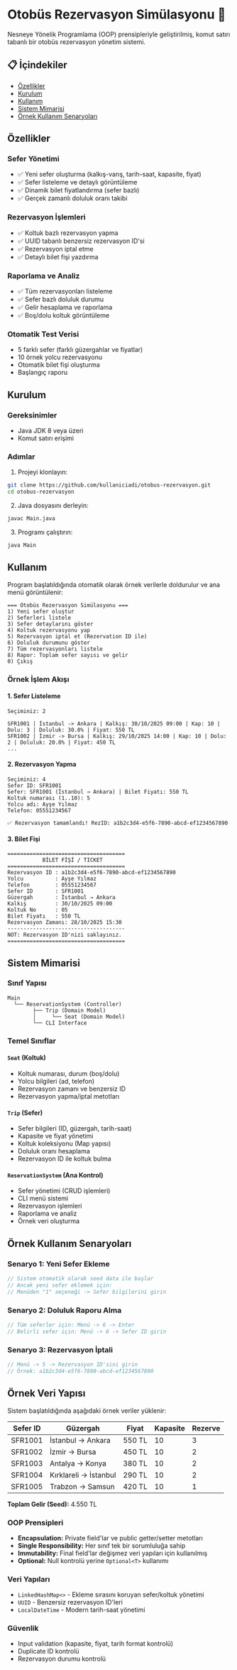 # Otobüs Rezervasyon Simülasyonu 🚌

Nesneye Yönelik Programlama (OOP) prensipleriyle geliştirilmiş, komut satırı tabanlı bir otobüs rezervasyon yönetim sistemi.

## 📋 İçindekiler

- [Özellikler](#özellikler)
- [Kurulum](#kurulum)
- [Kullanım](#kullanım)
- [Sistem Mimarisi](#sistem-mimarisi)
- [Örnek Kullanım Senaryoları](#örnek-kullanım-senaryoları)

## Özellikler

### Sefer Yönetimi
- ✅ Yeni sefer oluşturma (kalkış-varış, tarih-saat, kapasite, fiyat)
- ✅ Sefer listeleme ve detaylı görüntüleme
- ✅ Dinamik bilet fiyatlandırma (sefer bazlı)
- ✅ Gerçek zamanlı doluluk oranı takibi

### Rezervasyon İşlemleri
- ✅ Koltuk bazlı rezervasyon yapma
- ✅ UUID tabanlı benzersiz rezervasyon ID'si
- ✅ Rezervasyon iptal etme
- ✅ Detaylı bilet fişi yazdırma

### Raporlama ve Analiz
- ✅ Tüm rezervasyonları listeleme
- ✅ Sefer bazlı doluluk durumu
- ✅ Gelir hesaplama ve raporlama
- ✅ Boş/dolu koltuk görüntüleme

### Otomatik Test Verisi
- 5 farklı sefer (farklı güzergahlar ve fiyatlar)
- 10 örnek yolcu rezervasyonu
- Otomatik bilet fişi oluşturma
- Başlangıç raporu

## Kurulum

### Gereksinimler

- Java JDK 8 veya üzeri
- Komut satırı erişimi

### Adımlar

1. Projeyi klonlayın:

```bash
git clone https://github.com/kullaniciadi/otobus-rezervasyon.git
cd otobus-rezervasyon
```

2. Java dosyasını derleyin:

```bash
javac Main.java
```

3. Programı çalıştırın:

```bash
java Main
```

## Kullanım

Program başlatıldığında otomatik olarak örnek verilerle doldurulur ve ana menü görüntülenir:

```
=== Otobüs Rezervasyon Simülasyonu ===
1) Yeni sefer oluştur
2) Seferleri listele
3) Sefer detaylarını göster
4) Koltuk rezervasyonu yap
5) Rezervasyon iptal et (Rezervation ID ile)
6) Doluluk durumunu göster
7) Tüm rezervasyonları listele
8) Rapor: Toplam sefer sayısı ve gelir
0) Çıkış
```

### Örnek İşlem Akışı

#### 1. Sefer Listeleme

```
Seçiminiz: 2

SFR1001 | İstanbul -> Ankara | Kalkış: 30/10/2025 09:00 | Kap: 10 | Dolu: 3 | Doluluk: 30.0% | Fiyat: 550 TL
SFR1002 | İzmir -> Bursa | Kalkış: 29/10/2025 14:00 | Kap: 10 | Dolu: 2 | Doluluk: 20.0% | Fiyat: 450 TL
...
```

#### 2. Rezervasyon Yapma

```
Seçiminiz: 4
Sefer ID: SFR1001
Sefer: SFR1001 (İstanbul → Ankara) | Bilet Fiyatı: 550 TL
Koltuk numarası (1..10): 5
Yolcu adı: Ayşe Yılmaz
Telefon: 05551234567

✅ Rezervasyon tamamlandı! RezID: a1b2c3d4-e5f6-7890-abcd-ef1234567890
```

#### 3. Bilet Fişi

```
=====================================
           BİLET FİŞİ / TICKET       
=====================================
Rezervasyon ID : a1b2c3d4-e5f6-7890-abcd-ef1234567890
Yolcu          : Ayşe Yılmaz
Telefon        : 05551234567
Sefer ID       : SFR1001
Güzergah       : İstanbul → Ankara
Kalkış         : 30/10/2025 09:00
Koltuk No      : 05
Bilet Fiyatı   : 550 TL
Rezervasyon Zamanı: 28/10/2025 15:30
-------------------------------------
NOT: Rezervasyon ID'nizi saklayınız.
=====================================
```

## Sistem Mimarisi

### Sınıf Yapısı

```
Main
  └── ReservationSystem (Controller)
        ├── Trip (Domain Model)
        │     └── Seat (Domain Model)
        └── CLI Interface
```

### Temel Sınıflar

#### `Seat` (Koltuk)

- Koltuk numarası, durum (boş/dolu)
- Yolcu bilgileri (ad, telefon)
- Rezervasyon zamanı ve benzersiz ID
- Rezervasyon yapma/iptal metotları

#### `Trip` (Sefer)

- Sefer bilgileri (ID, güzergah, tarih-saat)
- Kapasite ve fiyat yönetimi
- Koltuk koleksiyonu (Map yapısı)
- Doluluk oranı hesaplama
- Rezervasyon ID ile koltuk bulma

#### `ReservationSystem` (Ana Kontrol)

- Sefer yönetimi (CRUD işlemleri)
- CLI menü sistemi
- Rezervasyon işlemleri
- Raporlama ve analiz
- Örnek veri oluşturma

## Örnek Kullanım Senaryoları

### Senaryo 1: Yeni Sefer Ekleme

```java
// Sistem otomatik olarak seed data ile başlar
// Ancak yeni sefer eklemek için:
// Menüden "1" seçeneği -> Sefer bilgilerini girin
```

### Senaryo 2: Doluluk Raporu Alma

```java
// Tüm seferler için: Menü -> 6 -> Enter
// Belirli sefer için: Menü -> 6 -> Sefer ID girin
```

### Senaryo 3: Rezervasyon İptali

```java
// Menü -> 5 -> Rezervasyon ID'sini girin
// Örnek: a1b2c3d4-e5f6-7890-abcd-ef1234567890
```

## Örnek Veri Yapısı

Sistem başlatıldığında aşağıdaki örnek veriler yüklenir:

| Sefer ID | Güzergah | Fiyat | Kapasite | Rezerve |
|----------|----------|-------|----------|---------|
| SFR1001 | İstanbul → Ankara | 550 TL | 10 | 3 |
| SFR1002 | İzmir → Bursa | 450 TL | 10 | 2 |
| SFR1003 | Antalya → Konya | 380 TL | 10 | 2 |
| SFR1004 | Kırklareli → İstanbul | 290 TL | 10 | 2 |
| SFR1005 | Trabzon → Samsun | 420 TL | 10 | 1 |

**Toplam Gelir (Seed):** 4.550 TL


### OOP Prensipleri

- **Encapsulation:** Private field'lar ve public getter/setter metotları
- **Single Responsibility:** Her sınıf tek bir sorumluluğa sahip
- **Immutability:** Final field'lar değişmez veri yapıları için kullanılmış
- **Optional:** Null kontrolü yerine `Optional<T>` kullanımı

### Veri Yapıları

- `LinkedHashMap<>` - Ekleme sırasını koruyan sefer/koltuk yönetimi
- `UUID` - Benzersiz rezervasyon ID'leri
- `LocalDateTime` - Modern tarih-saat yönetimi

### Güvenlik

- Input validation (kapasite, fiyat, tarih format kontrolü)
- Duplicate ID kontrolü
- Rezervasyon durumu kontrolü
